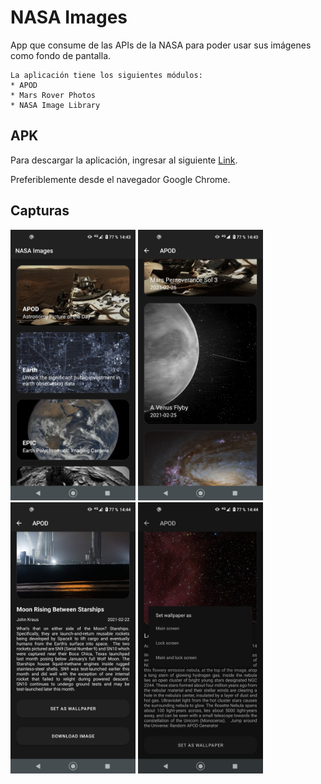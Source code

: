 # NASA Images

App que consume de las APIs de la NASA para poder usar sus imágenes como fondo de pantalla.

    La aplicación tiene los siguientes módulos:
    * APOD
    * Mars Rover Photos
    * NASA Image Library

## APK

Para descargar la aplicación, ingresar al siguiente [Link](https://github.com/alexismorison95/nasa-images/tree/main/apk).

Preferiblemente desde el navegador Google Chrome.

## Capturas

<img src="https://raw.githubusercontent.com/alexismorison95/nasa-images/main/screenshots/01.png" width="200"> <img src="https://raw.githubusercontent.com/alexismorison95/nasa-images/main/screenshots/02.png" width="200"> <img src="https://raw.githubusercontent.com/alexismorison95/nasa-images/main/screenshots/03.png" width="200"> <img src="https://raw.githubusercontent.com/alexismorison95/nasa-images/main/screenshots/04.png" width="200">
